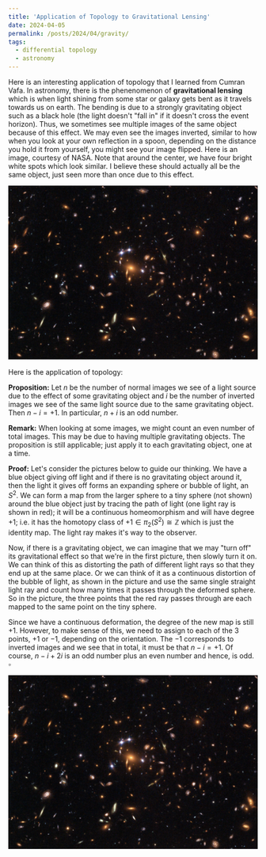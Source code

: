 ```yaml
---
title: 'Application of Topology to Gravitational Lensing'
date: 2024-04-05
permalink: /posts/2024/04/gravity/
tags:
  - differential topology
  - astronomy
---
```


Here is an interesting application of topology that I learned from Cumran Vafa. In astronomy, there is the phenenomenon of **gravitational lensing** which is when light shining from some star or galaxy gets bent as it travels towards us on earth. The bending is due to a strongly gravitating object such as a black hole (the light doesn't "fall in" if it doesn't cross the event horizon). Thus, we sometimes see multiple images of the same object because of this effect. We may even see the images inverted, similar to how when you look at your own reflection in a spoon, depending on the distance you hold it from yourself, you might see your image flipped. Here is an image, courtesy of NASA. Note that around the center, we have four bright white spots which look similar. I believe these should actually all be the same object, just seen more than once due to this effect.

![label](/files/gravitational_lensing2.png)

Here is the application of topology:

**Proposition:** Let $n$ be the number of normal images we see of a light source due to the effect of some gravitating object and $i$ be the number of inverted images we see of the same light source due to the same gravitating object. Then $n-i = +1$. In particular, $n+i$ is an odd number.

**Remark:** When looking at some images, we might count an even number of total images. This may be due to having multiple gravitating objects. The proposition is still applicable; just apply it to each gravitating object, one at a time.

**Proof:** Let's consider the pictures below to guide our thinking. We have a blue object giving off light and if there is no gravitating object around it, then the light it gives off forms an expanding sphere or bubble of light, an $S^2$. We can form a map from the larger sphere to a tiny sphere (not shown) around the blue object just by tracing the path of light (one light ray is shown in red); it will be a continuous homeomorphism and will have degree $+1$; i.e. it has the homotopy class of $+1 \in \pi_2(S^2) \cong \mathbb{Z}$ which is just the identity map. The light ray makes it's way to the observer.

Now, if there is a gravitating object, we can imagine that we may "turn off" its gravitational effect so that we're in the first picture, then slowly turn it on. We can think of this as distorting the path of different light rays so that they end up at the same place. Or we can think of it as a continuous distortion of the bubble of light, as shown in the picture and use the same single straight light ray and count how many times it passes through the deformed sphere. So in the picture, the three points that the red ray passes through are each mapped to the same point on the tiny sphere.

Since we have a continuous deformation, the degree of the new map is still $+1$. However, to make sense of this, we need to assign to each of the 3 points, $+1$ or $-1$, depending on the orientation. The $-1$ corresponds to inverted images and we see that in total, it must be that $n-i =+1$. Of course, $n-i + 2i$ is an odd number plus an even number and hence, is odd. $\square$

![label](/files/gravitational_lensing2.png)
